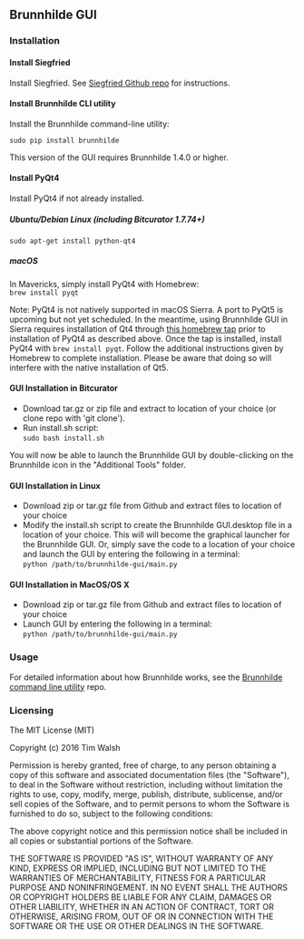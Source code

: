 ## Brunnhilde GUI  

### Installation  

#### Install Siegfried  

Install Siegfried. See [Siegfried Github repo](https://github.com/richardlehane/siegfried/) for instructions.

#### Install Brunnhilde CLI utility  

Install the Brunnhilde command-line utility:

`sudo pip install brunnhilde`

This version of the GUI requires Brunnhilde 1.4.0 or higher.

#### Install PyQt4  

Install PyQt4 if not already installed.  

##### Ubuntu/Debian Linux (including Bitcurator 1.7.74+)  

`sudo apt-get install python-qt4`  

##### macOS

In Mavericks, simply install PyQt4 with Homebrew:  
`brew install pyqt` 

Note: PyQt4 is not natively supported in macOS Sierra. A port to PyQt5 is upcoming but not yet scheduled. In the meantime, using Brunnhilde GUI in Sierra requires installation of Qt4 through [this homebrew tap](https://github.com/cartr/homebrew-qt4) prior to installation of PyQt4 as described above. Once the tap is installed, install PyQt4 with `brew install pyqt`. Follow the additional instructions given by Homebrew to complete installation. Please be aware that doing so will interfere with the native installation of Qt5.  

#### GUI Installation in Bitcurator  

* Download tar.gz or zip file and extract to location of your choice (or clone repo with 'git clone').  
* Run install.sh script:  
`sudo bash install.sh`  

You will now be able to launch the Brunnhilde GUI by double-clicking on the Brunnhilde icon in the "Additional Tools" folder.  

#### GUI Installation in Linux

* Download zip or tar.gz file from Github and extract files to location of your choice  
* Modify the install.sh script to create the Brunnhilde GUI.desktop file in a location of your choice. This will will become the graphical launcher for the Brunnhilde GUI. Or, simply save the code to a location of your choice and launch the GUI by entering the following in a terminal:   
`python /path/to/brunnhilde-gui/main.py`  

#### GUI Installation in MacOS/OS X  

* Download zip or tar.gz file from Github and extract files to location of your choice  
* Launch GUI by entering the following in a terminal:  
`python /path/to/brunnhilde-gui/main.py`  

### Usage  

For detailed information about how Brunnhilde works, see the [Brunnhilde command line utility](https://github.com/timothyryanwalsh/brunnhilde) repo.  

### Licensing  

The MIT License (MIT)  

Copyright (c) 2016 Tim Walsh  

Permission is hereby granted, free of charge, to any person obtaining a copy of this software and associated documentation files (the "Software"), to deal in the Software without restriction, including without limitation the rights to use, copy, modify, merge, publish, distribute, sublicense, and/or sell copies of the Software, and to permit persons to whom the Software is furnished to do so, subject to the following conditions:  

The above copyright notice and this permission notice shall be included in all copies or substantial portions of the Software.  

THE SOFTWARE IS PROVIDED "AS IS", WITHOUT WARRANTY OF ANY KIND, EXPRESS OR IMPLIED, INCLUDING BUT NOT LIMITED TO THE WARRANTIES OF MERCHANTABILITY, FITNESS FOR A PARTICULAR PURPOSE AND NONINFRINGEMENT. IN NO EVENT SHALL THE AUTHORS OR COPYRIGHT HOLDERS BE LIABLE FOR ANY CLAIM, DAMAGES OR OTHER LIABILITY, WHETHER IN AN ACTION OF CONTRACT, TORT OR OTHERWISE, ARISING FROM, OUT OF OR IN CONNECTION WITH THE SOFTWARE OR THE USE OR OTHER DEALINGS IN THE SOFTWARE.  
